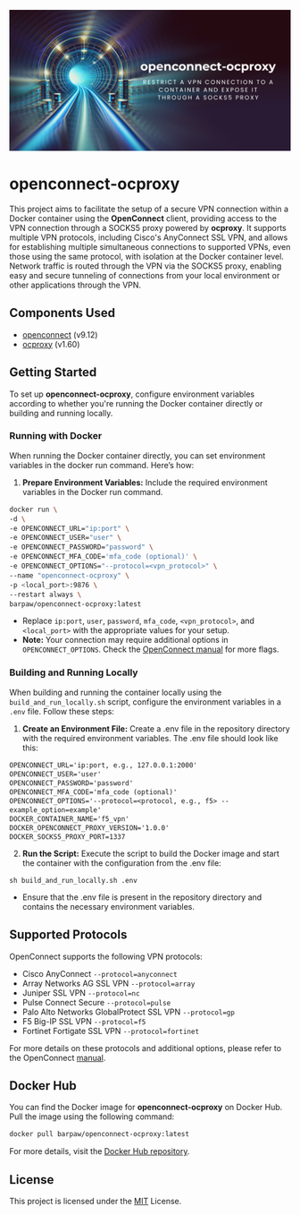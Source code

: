 
![Logo](Logo2.png)

# openconnect-ocproxy

This project aims to facilitate the setup of a secure VPN connection within a Docker container using the **OpenConnect** client, providing access to the VPN connection through a SOCKS5 proxy powered by **ocproxy**. It supports multiple VPN protocols, including Cisco's AnyConnect SSL VPN, and allows for establishing multiple simultaneous connections to supported VPNs, even those using the same protocol, with isolation at the Docker container level. Network traffic is routed through the VPN via the SOCKS5 proxy, enabling easy and secure tunneling of connections from your local environment or other applications through the VPN.

## Components Used

- [openconnect](https://gitlab.com/openconnect/openconnect) (v9.12)
- [ocproxy](https://github.com/cernekee/ocproxy) (v1.60)
## Getting Started

To set up **openconnect-ocproxy**, configure environment variables according to whether you're running the Docker container directly or building and running locally.

### Running with Docker

When running the Docker container directly, you can set environment variables in the docker run command. Here’s how:

1. **Prepare Environment Variables:** Include the required environment variables in the Docker run command.

```bash
docker run \
-d \
-e OPENCONNECT_URL="ip:port" \
-e OPENCONNECT_USER="user" \
-e OPENCONNECT_PASSWORD="password" \
-e OPENCONNECT_MFA_CODE='mfa_code (optional)' \
-e OPENCONNECT_OPTIONS="--protocol=<vpn_protocol>" \
--name "openconnect-ocproxy" \
-p <local_port>:9876 \
--restart always \
barpaw/openconnect-ocproxy:latest
```
- Replace ``ip:port``, ``user``, ``password``, ``mfa_code``, ``<vpn_protocol>``, and ``<local_port>`` with the appropriate values for your setup.
- **Note:** Your connection may require additional options in ``OPENCONNECT_OPTIONS``. Check the [OpenConnect manual](https://www.infradead.org/openconnect/manual.html) for more flags.

### Building and Running Locally

When building and running the container locally using the ``build_and_run_locally.sh`` script, configure the environment variables in a ``.env`` file. Follow these steps:

1. **Create an Environment File:** Create a .env file in the repository directory with the required environment variables. The .env file should look like this:

```
OPENCONNECT_URL='ip:port, e.g., 127.0.0.1:2000'
OPENCONNECT_USER='user'
OPENCONNECT_PASSWORD='password'
OPENCONNECT_MFA_CODE='mfa_code (optional)'
OPENCONNECT_OPTIONS='--protocol=<protocol, e.g., f5> --example_option=example'
DOCKER_CONTAINER_NAME='f5_vpn'
DOCKER_OPENCONNECT_PROXY_VERSION='1.0.0'
DOCKER_SOCKS5_PROXY_PORT=1337
```

2. **Run the Script:** Execute the script to build the Docker image and start the container with the configuration from the .env file:

```
sh build_and_run_locally.sh .env
```

- Ensure that the .env file is present in the repository directory and contains the necessary environment variables.
## Supported Protocols

OpenConnect supports the following VPN protocols:

- Cisco AnyConnect ``--protocol=anyconnect``
- Array Networks AG SSL VPN ``--protocol=array``
- Juniper SSL VPN ``--protocol=nc``
- Pulse Connect Secure ``--protocol=pulse``
- Palo Alto Networks GlobalProtect SSL VPN ``--protocol=gp``
- F5 Big-IP SSL VPN ``--protocol=f5``
- Fortinet Fortigate SSL VPN ``--protocol=fortinet``

For more details on these protocols and additional options, please refer to the OpenConnect [manual](https://www.infradead.org/openconnect/manual.html).
## Docker Hub

You can find the Docker image for **openconnect-ocproxy** on Docker Hub. Pull the image using the following command:

```bash
docker pull barpaw/openconnect-ocproxy:latest
```

For more details, visit the [Docker Hub repository](https://hub.docker.com/r/barpaw/openconnect-ocproxy).

## License

This project is licensed under the [MIT](https://choosealicense.com/licenses/mit/) License.

